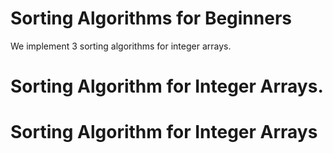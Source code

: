 # Sorting Algorithms for Beginners
We implement 3 sorting algorithms for integer arrays.
 # Sorting Algorithm for Integer Arrays.
# Sorting Algorithm for Integer Arrays
